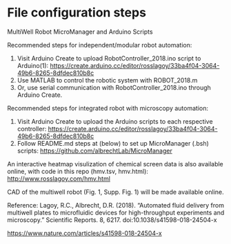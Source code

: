 # File configuration steps
MultiWell Robot MicroManager and Arduino Scripts

Recommended steps for independent/modular robot automation:

1. Visit Arduino Create to upload RobotController_2018.ino script to Arduino(1):
https://create.arduino.cc/editor/rosslagoy/33ba4f04-3064-49b6-8265-8dfdec810b8c
2. Use MATLAB to control the robotic system with ROBOT_2018.m
3. Or, use serial communication with RobotController_2018.ino through Arduino Create.

Recommended steps for integrated robot with microscopy automation:

1. Visit Arduino Create to upload the Arduino scripts to each respective controller:
https://create.arduino.cc/editor/rosslagoy/33ba4f04-3064-49b6-8265-8dfdec810b8c
2. Follow README.md steps at (below) to set up MicroManager (.bsh) scripts:
https://github.com/albrechtLab/MicroManager

An interactive heatmap visulization of chemical screen data is also available online, with code in this repo (hmv.tsv, hmv.html):
http://www.rosslagoy.com/hmv.html

CAD of the multiwell robot (Fig. 1, Supp. Fig. 1) will be made available online.

Reference:
Lagoy, R.C., Albrecht, D.R. (2018). “Automated fluid delivery from multiwell plates to microfluidic devices for high-throughput experiments and microscopy.” Scientific Reports. 8, 6217. doi:10.1038/s41598-018-24504-x

https://www.nature.com/articles/s41598-018-24504-x

